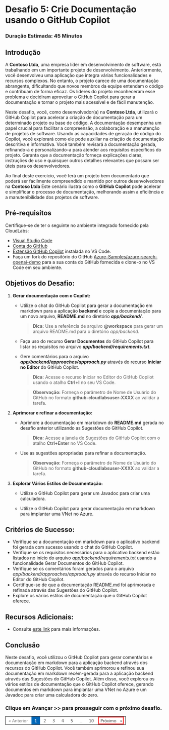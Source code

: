 # Desafio 5: Crie Documentação usando o GitHub Copilot

### Duração Estimada: 45 Minutos

## Introdução

A **Contoso Ltda**, uma empresa líder em desenvolvimento de software, está trabalhando em um importante projeto de desenvolvimento. Anteriormente, você desenvolveu uma aplicação que integra várias funcionalidades e recursos complexos. No entanto, o projeto carece de uma documentação abrangente, dificultando que novos membros da equipe entendam o código e contribuam de forma eficaz. Os líderes do projeto reconheceram esse problema e decidiram aproveitar o GitHub Copilot para gerar a documentação e tornar o projeto mais acessível e de fácil manutenção.

Neste desafio, você, como desenvolvedor(a) na **Contoso Ltda**, utilizará o GitHub Copilot para acelerar a criação de documentação para um determinado projeto ou base de código. A documentação desempenha um papel crucial para facilitar a compreensão, a colaboração e a manutenção de projetos de software. Usando as capacidades de geração de código do Copilot, você explorará como ele pode auxiliar na criação de documentação descritiva e informativa. Você também revisará a documentação gerada, refinando-a e personalizando-a para atender aos requisitos específicos do projeto. Garanta que a documentação forneça explicações claras, instruções de uso e quaisquer outros detalhes relevantes que possam ser úteis para os desenvolvedores.

Ao final deste exercício, você terá um projeto bem documentado que poderá ser facilmente compreendido e mantido por outros desenvolvedores na **Contoso Ltda** Este cenário ilustra como o **GitHub Copilot** pode acelerar e simplificar o processo de documentação, melhorando assim a eficiência e a manutenibilidade dos projetos de software.

## Pré-requisitos

Certifique-se de ter o seguinte no ambiente integrado fornecido pela CloudLabs:

- [Visual Studio Code](https://code.visualstudio.com/)
- [Conta do GitHub](https://github.com/)
- [Extensão GitHub Copilot](https://marketplace.visualstudio.com/items?itemName=GitHub.copilot) instalada no VS Code.
- Faça um fork do repositório do GitHub [Azure-Samples/azure-search-openai-demo](https://github.com/Azure-Samples/azure-search-openai-demo) para a sua conta do GitHub fornecida e clone-o no VS Code em seu ambiente.

## Objetivos do Desafio:

1. **Gerar documentação com o Copilot:**

   - Utilize o chat do GitHub Copilot para gerar a documentação em markdown para a aplicação **backend** e copie a documentação para um novo arquivo, **README.md** no diretório ***app/backend/***.
     
     >**Dica:** Use a referência de arquivo **@workspace**  para gerar um arquivo README.md para o diretório *app/backend*.

   - Faça uso do recurso **Gerar Documentos** do GitHub Copilot para listar os requisitos no arquivo ***app/backend/requirements.txt***.

   - Gere comentários para o arquivo ***app/backend/approaches/approach.py*** através do recurso **Iniciar no Editor** do GitHub Copilot.
     
     >**Dica:** Acesse o recurso Iniciar no Editor do GitHub Copilot usando o atalho **Ctrl+I** no seu VS Code.
     
     >**Observação:** Forneça o parâmetro de Nome de Usuário do GitHub no formato **github-cloudlabsuser-XXXX** ao validar a tarefa.

   <validation step="96b4e044-86fc-4209-9733-e422716a27d7" />

2. **Aprimorar e refinar a documentação:**

      - Aprimore a documentação em markdown do **README.md** gerada no desafio anterior utilizando as Sugestões do GitHub Copilot.
        
        >**Dica:** Acesse a janela de Sugestões do GitHub Copilot com o atalho **Ctrl+Enter** no VS Code.

      - Use as sugestões apropriadas para refinar a documentação.

         >**Observação:** Forneça o parâmetro de Nome de Usuário do GitHub no formato **github-cloudlabsuser-XXXX** ao validar a tarefa.

   <validation step="f42aa485-2434-4ae5-b2e5-475b215cae63" />

3. **Explorar Vários Estilos de Documentação:**

      - Utilize o GitHub Copilot para gerar um Javadoc para criar uma calculadora.

      - Utilize o GitHub Copilot para gerar documentação em markdown para implantar uma VNet no Azure.

## Critérios de Sucesso:

- Verifique se a documentação em markdown para o aplicativo backend foi gerada com sucesso usando o chat do GitHub Copilot.
- Verifique se os requisitos necessários para o aplicativo backend estão listados no início do arquivo *app/backend/requirements.txt* usando a funcionalidade Gerar Documentos do GitHub Copilot.
- Verifique se os comentários foram gerados para o arquivo *app/backend/approaches/approach.py* através do recurso Iniciar no Editor do GitHub Copilot.
- Certifique-se de que a documentação README.md foi aprimorada e refinada através das Sugestões do GitHub Copilot.
- Explore os vários estilos de documentação que o GitHub Copilot oferece.

## Recursos Adicionais:

- Consulte [este link](https://learn.microsoft.com/en-us/shows/introduction-to-github-copilot/how-to-write-documentation-with-copilot-suggestions-5-of-6) para mais informações.

## Conclusão

Neste desafio, você utilizou o GitHub Copilot para gerar comentários e documentação em markdown para a aplicação backend através dos recursos do GitHub Copilot. Você também aprimorou e refinou sua documentação em markdown recém-gerada para a aplicação backend através das Sugestões do GitHub Copilot. Além disso, você explorou os vários estilos de documentação que o GitHub Copilot oferece, gerando documentos em markdown para implantar uma VNet no Azure e um Javadoc para criar uma calculadora do zero.

### Clique em Avançar >> para prosseguir com o próximo desafio.

![](../../media/next-page-p.png)
